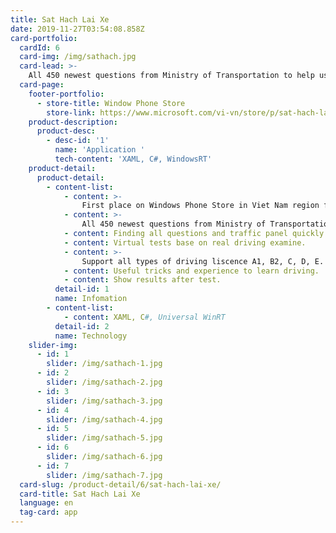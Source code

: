 ```yaml
---
title: Sat Hach Lai Xe
date: 2019-11-27T03:54:08.858Z
card-portfolio:
  cardId: 6
  card-img: /img/sathach.jpg
  card-lead: >-
    All 450 newest questions from Ministry of Transportation to help user pass driving examine. Useful tricks and experience to ...
  card-page:
    footer-portfolio:      
      - store-title: Window Phone Store
        store-link: https://www.microsoft.com/vi-vn/store/p/sat-hach-lai-xe/9nblggh089r4#
    product-description:
      product-desc:
        - desc-id: '1'
          name: 'Application '
          tech-content: 'XAML, C#, WindowsRT'
    product-detail:
      product-detail:
        - content-list:
            - content: >-
                First place on Windows Phone Store in Viet Nam region for years.
            - content: >-
                All 450 newest questions from Ministry of Transportation to help user pass driving examine.
            - content: Finding all questions and traffic panel quickly
            - content: Virtual tests base on real driving examine.
            - content: >-
                Support all types of driving liscence A1, B2, C, D, E.
            - content: Useful tricks and experience to learn driving.
            - content: Show results after test.
          detail-id: 1
          name: Infomation
        - content-list:
            - content: XAML, C#, Universal WinRT           
          detail-id: 2
          name: Technology
    slider-img:
      - id: 1
        slider: /img/sathach-1.jpg
      - id: 2
        slider: /img/sathach-2.jpg
      - id: 3
        slider: /img/sathach-3.jpg
      - id: 4
        slider: /img/sathach-4.jpg
      - id: 5
        slider: /img/sathach-5.jpg
      - id: 6
        slider: /img/sathach-6.jpg
      - id: 7
        slider: /img/sathach-7.jpg
  card-slug: /product-detail/6/sat-hach-lai-xe/
  card-title: Sat Hach Lai Xe
  language: en
  tag-card: app
---
```


